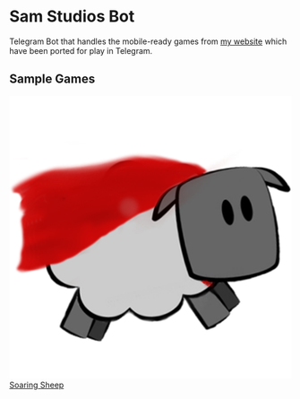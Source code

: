 # Sam Studios Bot

Telegram Bot that handles the mobile-ready games from [my website](https://samleo8.github.io/games) which have been ported for play in Telegram.

## Sample Games
[![Soaring Sheep Icon](img/soaringsheep.png) Soaring Sheep](https://telegram.me/SamStudiosBot?game=SoaringSheep)
